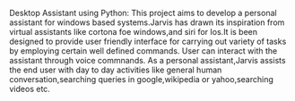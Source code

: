 Desktop Assistant using Python:
This project  aims to develop a personal assistant for windows based systems.Jarvis has drawn its inspiration from virtual assistants like cortona foe windows,and siri for Ios.It is been designed to provide user friendly interface for carrying out variety of tasks by employing certain well defined commands.
User can interact with the assistant through voice commnands.
As a personal assistant,Jarvis assists the end user with day to day activities like general human conversation,searching queries in google,wikipedia or yahoo,searching videos etc.
